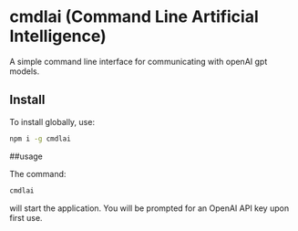 # cmdlai (Command Line Artificial Intelligence)
A simple command line interface for communicating with openAI gpt models.

## Install

To install globally, use:

```bash
npm i -g cmdlai
```

##usage

The command:

```bash
cmdlai
```

will start the application. You will be prompted for an OpenAI API key upon first use.

